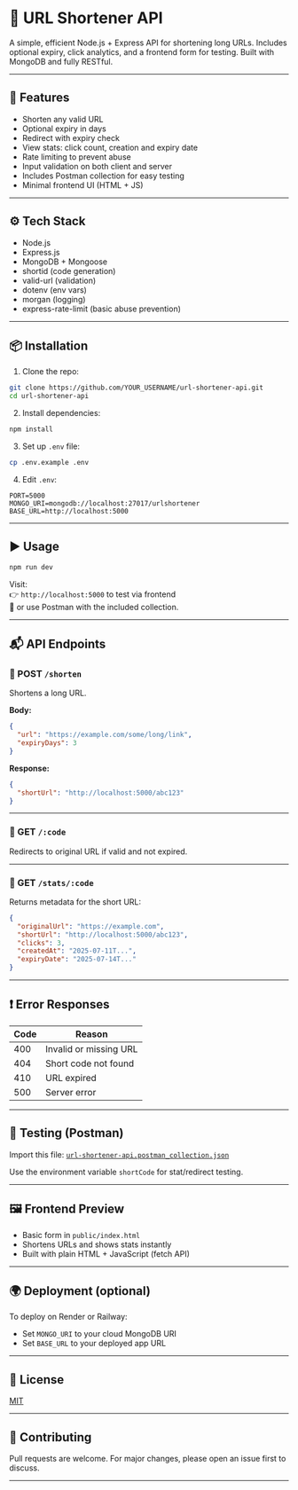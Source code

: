 
# 🔗 URL Shortener API

A simple, efficient Node.js + Express API for shortening long URLs. Includes optional expiry, click analytics, and a frontend form for testing. Built with MongoDB and fully RESTful.

---

## 🚀 Features

- Shorten any valid URL
- Optional expiry in days
- Redirect with expiry check
- View stats: click count, creation and expiry date
- Rate limiting to prevent abuse
- Input validation on both client and server
- Includes Postman collection for easy testing
- Minimal frontend UI (HTML + JS)

---

## ⚙️ Tech Stack

- Node.js
- Express.js
- MongoDB + Mongoose
- shortid (code generation)
- valid-url (validation)
- dotenv (env vars)
- morgan (logging)
- express-rate-limit (basic abuse prevention)

---

## 📦 Installation

1. Clone the repo:
```bash
git clone https://github.com/YOUR_USERNAME/url-shortener-api.git
cd url-shortener-api
```

2. Install dependencies:
```bash
npm install
```

3. Set up `.env` file:
```bash
cp .env.example .env
```

4. Edit `.env`:
```
PORT=5000
MONGO_URI=mongodb://localhost:27017/urlshortener
BASE_URL=http://localhost:5000
```

---

## ▶️ Usage

```bash
npm run dev
```

Visit:  
👉 `http://localhost:5000` to test via frontend  
🧪 or use Postman with the included collection.

---

## 📬 API Endpoints

### 🔹 POST `/shorten`
Shortens a long URL.

**Body:**
```json
{
  "url": "https://example.com/some/long/link",
  "expiryDays": 3
}
```

**Response:**
```json
{
  "shortUrl": "http://localhost:5000/abc123"
}
```

---

### 🔹 GET `/:code`
Redirects to original URL if valid and not expired.

---

### 🔹 GET `/stats/:code`
Returns metadata for the short URL:

```json
{
  "originalUrl": "https://example.com",
  "shortUrl": "http://localhost:5000/abc123",
  "clicks": 3,
  "createdAt": "2025-07-11T...",
  "expiryDate": "2025-07-14T..."
}
```

---

## ❗ Error Responses

| Code | Reason                       |
|------|------------------------------|
| 400  | Invalid or missing URL       |
| 404  | Short code not found         |
| 410  | URL expired                  |
| 500  | Server error                 |

---

## 🧪 Testing (Postman)

Import this file:
[`url-shortener-api.postman_collection.json`](./url-shortener-api.postman_collection.json)

Use the environment variable `shortCode` for stat/redirect testing.

---

## 🖼 Frontend Preview

- Basic form in `public/index.html`
- Shortens URLs and shows stats instantly
- Built with plain HTML + JavaScript (fetch API)

---

## 🌍 Deployment (optional)

To deploy on Render or Railway:
- Set `MONGO_URI` to your cloud MongoDB URI
- Set `BASE_URL` to your deployed app URL

---

## 📌 License

[MIT](LICENSE)

---

## 🤝 Contributing

Pull requests are welcome. For major changes, please open an issue first to discuss.

---
